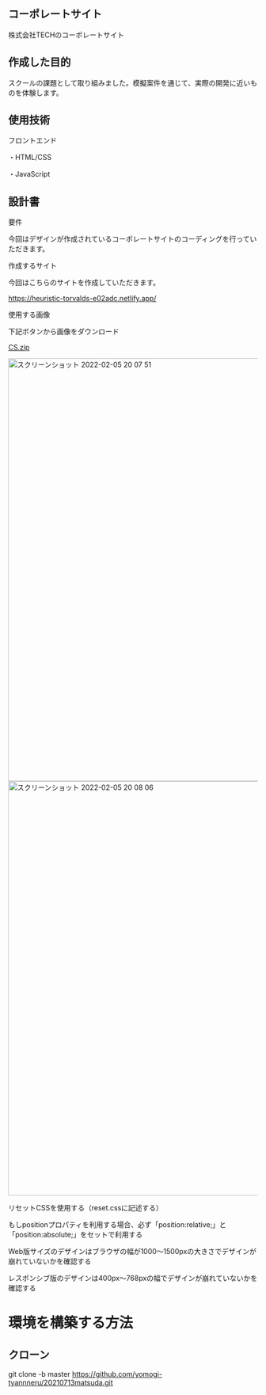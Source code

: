## コーポレートサイト
株式会社TECHのコーポレートサイト


## 作成した目的
スクールの課題として取り組みました。模擬案件を通じて、実際の開発に近いものを体験します。

## 使用技術
フロントエンド

・HTML/CSS

・JavaScript

## 設計書

要件

今回はデザインが作成されているコーポレートサイトのコーディングを行っていただきます。

作成するサイト

今回はこちらのサイトを作成していただきます。

https://heuristic-torvalds-e02adc.netlify.app/

使用する画像

下記ボタンから画像をダウンロード

[CS.zip](https://github.com/yomogi-tyannneru/test-hosting/files/8007876/CS.zip)

<img width="854" alt="スクリーンショット 2022-02-05 20 07 51" src="https://user-images.githubusercontent.com/86700967/152639656-c8424bd6-1ce9-464b-af8e-ea42b9e3035e.png">

<img width="837" alt="スクリーンショット 2022-02-05 20 08 06" src="https://user-images.githubusercontent.com/86700967/152639662-df26c084-3732-419d-9f29-ed377d47c9e0.png">

リセットCSSを使用する（reset.cssに記述する）

もしpositionプロパティを利用する場合、必ず「position:relative;」と「position:absolute;」をセットで利用する

Web版サイズのデザインはブラウザの幅が1000〜1500pxの大きさでデザインが崩れていないかを確認する

レスポンシブ版のデザインは400px〜768pxの幅でデザインが崩れていないかを確認する

# 環境を構築する方法

## クローン
git clone -b master https://github.com/yomogi-tyannneru/20210713matsuda.git
